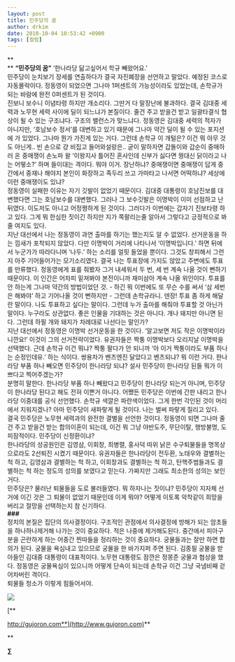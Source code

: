 ```yaml
---
layout: post
title: 민주당의 꿈
author: drkim
date: 2010-10-04 10:53:42 +0900
tags: [컬럼]
---
```



**  
**  **“민주당의 꿈”** ‘한나라당 닮고싶어서 학규 빼왔어요.’   
 민주당이 눈치보기 장세를 연출하다가 결국 자진폐장을 선언하고 말았다. 예정된 코스로 자동몰락이다. 정동영이 되었으면 그나마 1퍼센트의 가능성이라도 있었는데, 손학규가 되는 바람에 완전 0퍼센트가 된 것이다.    
 진보니 보수니 이념타령 하지만 개소리다. 그딴거 다 말장난에 불과하다. 결국 김대중 세력과 노무현 세력 사이에 딜이 되느냐가 본질이다. 줄건 주고 받을건 받고 일괄타결식 협상이 될 수 있는 구조냐다. 구조의 밸런스가 맞느냐다. 정동영은 김대중 세력의 적자가 아니지만, ‘호남보수 정서’를 대변하고 있기 때문에 그나마 약간 딜이 될 수 있는 포지션에 가 있었다. 그나마 뭔가 가진게 있는 거다. 그런데 손학규 이 개털은? 이건 뭐 아무 것도 아닌게.. 빈 손으로 걍 비집고 들어와설랑은.. 굳이 말하자면 갑돌이와 갑순이 중매하러 온 중매쟁이 손노파 왈 ‘이왕지사 틀어진 혼사인데 신부가 싫다면 꿩대신 닭이라고 나는 어떻소?’ 하며 들이대는 격이다. 뭐야 이거. 장난하냐? 중매쟁이면 중매쟁이 답게 중간에서 중재나 해야지 본인이 화장하고 족두리 쓰고 가마타고 나서면 어떡하냐? 세상에 이런 중매쟁이도 있냐?    
 정동영이 실패한 이유는 자기 깃발이 없었기 때문이다. 김대중 대통령이 호남진보를 대변했다면 그는 호남보수를 대변했다. 그러나 그 보수깃발은 이명박이 이미 선점하고 난 뒤였다. 이도저도 아니고 어정쩡하게 된 것이다. 그러다가 이번에는 갑자기 진보타령 하고 있다. 그게 뭐 한심한 짓이긴 하지만 지가 쪽팔리는줄 알아서 그렇다고 긍정적으로 봐줄 여지도 있다.   
 지난 대선에서 나는 정동영이 과연 출마를 하기는 했는지도 알 수 없었다. 선거운동을 하는 낌새가 포착되지 않았다. 다만 이명박이 거리에 나타나서 ‘이명박입니다.’ 하면 뒤에서 누군가가 따라다니며 ‘나두.’ 하는 소리를 얼핏 들었을 뿐이다. 그것도 창피해서 그런지 아주 기어들어가는 모기소리였다. 결국 나는 투표장에 가지도 않았고 주변에도 투표를 만류했다. 정동영에게 표를 줘봤자 그거 내세워서 두 번, 세 번 계속 나올 것이 뻔하기 때문이다. 이 인간은 어차피 밑져봐야 본전이니까 재미삼아 계속 나올 위인이다. 투표를 안 하는게 그나마 약간의 방법이었던 것. - 하긴 뭐 이번에도 또 무슨 수를 써서 ‘삼 세번은 해봐야’ 하고 기어나올 것이 뻔하지만 - 그런데 손학규라니. 덴장! 투표 좀 하게 해달란 말이다. 나도 투표하고 싶다는 말이다. 그런데 누가 출마를 해줘야 투표할 것 아닌가 말이다. 누구라도 상관없다. 좋은 인물을 기대하는 것은 아니다. 개나 돼지만 아니면 된다. 그런데 하필 개와 돼지가 차례대로 나선다는 말인가?   
 지난 대선에서 정동영은 이명박 선거운동을 한 것이다. ‘알고보면 저도 작은 이명박이라니깐요!’ 이것이 그의 선거전략이었다. 유권자들은 짝퉁 이명박보다 오리지날 이명박을 선택했다. 근데 손학규 이건 뭐냐? 짝퉁 팔다가 안 되니까 ‘아 이거 짝퉁이라도 부품 하나는 순정인데유.’ 하는 식이다. 쌍용차가 벤츠엔진 달았다고 벤츠되냐? 뭐 이런 거다. 한나라당 부품 하나 빼오면 민주당이 한나라당 되냐? 설사 민주당이 한나라당 된들 뭐가 이쁘다고 찍어주겠는가?    
 분명히 말한다. 한나라당 부품 하나 빼왔다고 민주당이 한나라당 되는거 아니며, 민주당이 한나라당 된다고 해도 전혀 이쁜거 아니다. 어쨌든 민주당은 이번에 간판 내리고 한나라당 이중대를 공식 선언했다. 손학규 색깔은 파란색이었다. 그게 한번 각인된 것이 머리에서 지워지겠나? 아마 민주당이 새파랗게 될 것이다. 나는 벌써 파랗게 질리고 있다.   
 결국 민주당은 노무현 세력과의 완전한 결별을 선언한 것이다. 정동영이 되면 그나마 줄건 주고 받을건 받는 합의이혼이 되는데, 이건 뭐 그냥 야반도주, 무단이탈, 행방불명, 도피잠적이다. 민주당이 신정환이냐?   
 한나라당의 성공원인은 김영삼, 이회창, 최병렬, 홍사덕 따위 낡은 수구퇴물들을 명목상으로라도 2선퇴진 시켰기 때문이다. 유권자들은 한나라당이 전두환, 노태우와 결별하는 척 하고, 김영삼과 결별하는 척 하고, 이회창과도 결별하는 척 하고, 탄핵주범들과도 결별하는 척 하는 정도의 성의를 보였다고 믿는다. 가짜지만 그래도 최소한의 성의는 보인 거다.   
 민주당은? 물러난 퇴물들을 도로 불러들였다. 뭐 하자나는 짓이냐? 민주당이 지자체 선거에 이긴 것은 그 퇴물이 없었기 때문인데 이게 뭐야? 어떻게 이토록 악착같이 희망을 버리고 절망을 선택하는지 참 신기하다.   
 **###**   
 정치의 본질은 집단의 의사결정이다. 구조적인 관점에서 의사결정에 방해가 되는 암초들을 하나하나제거해 나가는 것이 중요하다. 적은 나중에 제거해도된다. 중간에서 피아구분을 곤란하게 하는 어중간 찐따들을 정리하는 것이 중요하다. 궁물들과는 잘만 하면 합의가 된다. 궁물을 욕심내고 있으므로 궁물을 한 바가지퍼 주면 된다. 김종필 궁물을 받아들인 김대중 대통령이 대표적이다. 노무현 대통령도 잠깐은 정몽준 궁물과 협상을 했다. 정동영은 궁물욕심이 있으니까 어떻게 단속이 되는데 손학규 이건 그냥 국냄비째 걷어차버린 격이다.    
 퇴물들 청소가 이렇게 힘들어서야.   
  
  
  



[![](http://gujoron.com/xe//files/attach/images/199/279/115/banner_gujo_big.gif)](http://gujoron.com/xe/) 

[**  
  
http://gujoron.com**](http://www.gujoron.com)**  
  
** 

**∑**   
  


  
  
